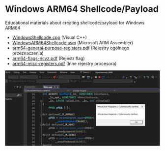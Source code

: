 # Windows ARM64 Shellcode/Payload
Educational materials about creating shellcode/payload for Windows ARM64

- [WindowsShellcode.cpp](WindowsShellcode.cpp) (Visual C++)
- [WindowsARM64Shellcode.asm](WindowsARM64Shellcode.asm) (Microsoft ARM Assembler)
- [arm64-general-purpose-registers.pdf](arm64-general-purpose-registers.pdf) (Rejestry ogólnego przeznaczenia)
- [arm64-flags-ncvz.pdf](arm64-flags-ncvz.pdf) (Rejestr flag)
- [arm64-misc-registers.pdf](arm64-flags-ncvz.pdf) (Inne rejestry procesora)

![Windows ARM64 Shellcode Executed](/img/executed.png)
